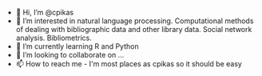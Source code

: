 - 👋 Hi, I’m @cpikas
- 👀 I’m interested in natural language processing. Computational methods of dealing with bibliographic data and other library data. Social network analysis. Bibliometrics.
- 🌱 I’m currently learning R and Python
- 💞️ I’m looking to collaborate on ...
- 📫 How to reach me - I'm most places as cpikas so it should be easy

<!---
cpikas/cpikas is a ✨ special ✨ repository because its `README.md` (this file) appears on your GitHub profile.
You can click the Preview link to take a look at your changes.
--->
